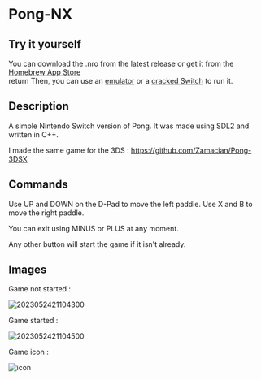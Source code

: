# Pong-NX
## Try it yourself
You can download the .nro from the latest release or get it from the [Homebrew App Store](https://apps.fortheusers.org/switch/PongNX)   
  return
Then, you can use an [emulator](https://yuzu-emu.org/) or a [cracked Switch](https://www.cfwaifu.com/atmosphere-tinfoil/) to run it.
## Description
A simple Nintendo Switch version of Pong.
It was made using SDL2 and written in C++.

I made the same game for the 3DS : 
https://github.com/Zamacian/Pong-3DSX
## Commands
Use UP and DOWN on the D-Pad to move the left paddle.
Use X and B to move the right paddle.

You can exit using MINUS or PLUS at any moment.

Any other button will start the game if it isn't already.
## Images
Game not started :

![2023052421104300](https://github.com/Zamacian/Pong-NX/assets/124669534/e8508260-6e99-4311-867e-c9bd91bb99dc)

Game started :

![2023052421104500](https://github.com/Zamacian/Pong-NX/assets/124669534/f1f88780-69ba-4449-b27f-57ab0f946f0a)

Game icon :

![icon](https://github.com/Zamacian/Pong-NX/assets/124669534/1d6ae0cf-9893-4d64-a4d2-f3183a8e92c1)
